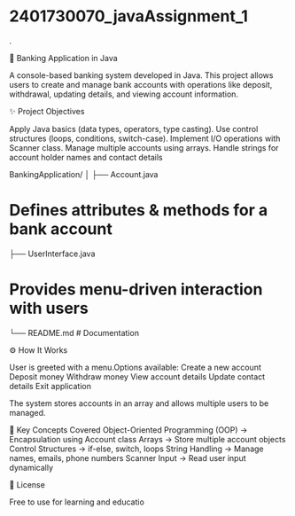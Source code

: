 # 2401730070_javaAssignment_1
.

🏦 Banking Application in Java

A console-based banking system developed in Java.
This project allows users to create and manage bank accounts with operations like deposit, withdrawal, updating details, and viewing account information.

✨ Project Objectives

Apply Java basics (data types, operators, type casting).
Use control structures (loops, conditions, switch-case).
Implement I/O operations with Scanner class.
Manage multiple accounts using arrays.
Handle strings for account holder names and contact details


BankingApplication/
│
├── Account.java  
# Defines attributes & methods for a bank account
├── UserInterface.java 
# Provides menu-driven interaction with users

└── README.md           # Documentation

⚙️ How It Works

User is greeted with a menu.Options available:
Create a new account
Deposit money
Withdraw money
View account details
Update contact details
Exit application

The system stores accounts in an array and allows multiple users to be managed.


🔑 Key Concepts Covered
Object-Oriented Programming (OOP) → Encapsulation using Account class
Arrays → Store multiple account objects
Control Structures → if-else, switch, loops
String Handling → Manage names, emails, phone numbers
Scanner Input → Read user input dynamically

📜 License

Free to use for learning and educatio
